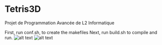 # Tetris3D
Projet de Programmation Avancée de L2 Informatique

First, run conf.sh, to create the makefiles
Next, run build.sh to compile and run.
![alt text]()
![alt text](https://image.noelshack.com/fichiers/2018/45/5/1541769930-screenshot-2018-10-23-at-14-01-14.png)
